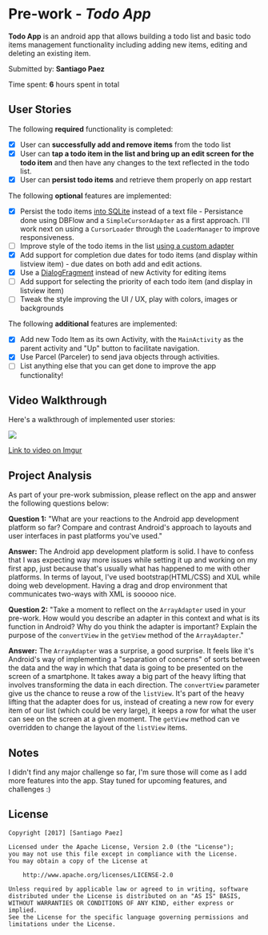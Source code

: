 # Pre-work - *Todo App*

**Todo App** is an android app that allows building a todo list and basic todo items management functionality including adding new items, editing and deleting an existing item.

Submitted by: **Santiago Paez**

Time spent: **6** hours spent in total

## User Stories

The following **required** functionality is completed:

* [X] User can **successfully add and remove items** from the todo list
* [X] User can **tap a todo item in the list and bring up an edit screen for the todo item** and then have any changes to the text reflected in the todo list.
* [X] User can **persist todo items** and retrieve them properly on app restart

The following **optional** features are implemented:

* [X] Persist the todo items [into SQLite](http://guides.codepath.com/android/Persisting-Data-to-the-Device#sqlite) instead of a text file - Persistance done using DBFlow and a `SimpleCursorAdapter` as a first approach. I'll work next on using a `CursorLoader` through the `LoaderManager` to improve responsiveness.
* [ ] Improve style of the todo items in the list [using a custom adapter](http://guides.codepath.com/android/Using-an-ArrayAdapter-with-ListView)
* [X] Add support for completion due dates for todo items (and display within listview item) - due dates on both add and edit actions.
* [X] Use a [DialogFragment](http://guides.codepath.com/android/Using-DialogFragment) instead of new Activity for editing items
* [ ] Add support for selecting the priority of each todo item (and display in listview item)
* [ ] Tweak the style improving the UI / UX, play with colors, images or backgrounds

The following **additional** features are implemented:

* [X] Add new Todo Item as its own Activity, with the `MainActivity` as the parent activity and "Up" button to facilitate navigation.
* [X] Use Parcel (Parceler) to send java objects through activities. 
* [ ] List anything else that you can get done to improve the app functionality!

## Video Walkthrough

Here's a walkthrough of implemented user stories:

![](http://i.imgur.com/nkIrTrd.gif)

[Link to video on Imgur](http://imgur.com/nkIrTrd)

## Project Analysis

As part of your pre-work submission, please reflect on the app and answer the following questions below:

**Question 1:** "What are your reactions to the Android app development platform so far? Compare and contrast Android's approach to layouts and user interfaces in past platforms you've used."

**Answer:** 
The Android app development platform is solid. I have to confess that I was expecting way more issues while setting it up and working on my first app, just because that's usually what has happened to me with other platforms.
In terms of layout, I've used bootstrap(HTML/CSS) and XUL while doing web development. Having a drag and drop environment that communicates two-ways with XML is sooooo nice.

**Question 2:** "Take a moment to reflect on the `ArrayAdapter` used in your pre-work. How would you describe an adapter in this context and what is its function in Android? Why do you think the adapter is important? Explain the purpose of the `convertView` in the `getView` method of the `ArrayAdapter`."

**Answer:** The `ArrayAdapter` was a surprise, a good surprise. It feels like it's Android's way of implementing a "separation of concerns" of sorts between the data and the way in which that data is going to be presented on the screen of a smartphone. It takes away a big part of the heavy lifting that involves transforming the data in each direction.
The `convertView` parameter give us the chance to reuse a row of the `listView`. It's part of the heavy lifting that the adapter does for us, instead of creating a new row for every item of our list (which could be very large), it keeps a row for what the user can see on the screen at a given moment. The `getView` method can ve overridden to change the layout of the `listView` items.

## Notes

I didn't find any major challenge so far, I'm sure those will come as I add more features into the app. Stay tuned for upcoming features, and challenges :)
 

## License

    Copyright [2017] [Santiago Paez]

    Licensed under the Apache License, Version 2.0 (the "License");
    you may not use this file except in compliance with the License.
    You may obtain a copy of the License at

        http://www.apache.org/licenses/LICENSE-2.0

    Unless required by applicable law or agreed to in writing, software
    distributed under the License is distributed on an "AS IS" BASIS,
    WITHOUT WARRANTIES OR CONDITIONS OF ANY KIND, either express or implied.
    See the License for the specific language governing permissions and
    limitations under the License.

